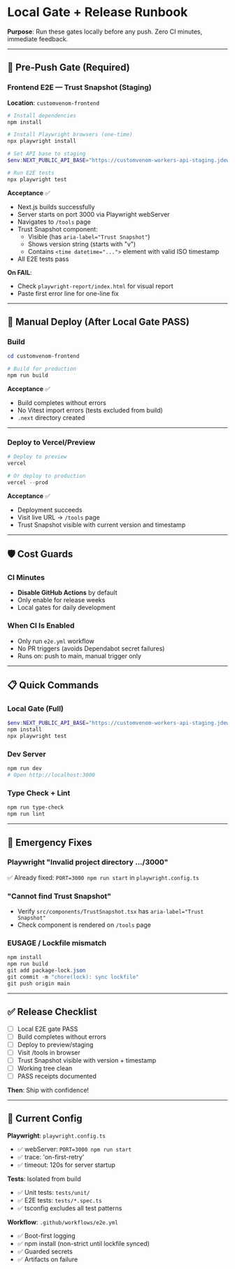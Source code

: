 # Local Gate + Release Runbook

**Purpose**: Run these gates locally before any push. Zero CI minutes, immediate feedback.

---

## 🚦 Pre-Push Gate (Required)

### Frontend E2E — Trust Snapshot (Staging)

**Location**: `customvenom-frontend`

```powershell
# Install dependencies
npm install

# Install Playwright browsers (one-time)
npx playwright install

# Set API base to staging
$env:NEXT_PUBLIC_API_BASE="https://customvenom-workers-api-staging.jdewett81.workers.dev"

# Run E2E tests
npx playwright test
```

**Acceptance** ✅
- Next.js builds successfully
- Server starts on port 3000 via Playwright webServer
- Navigates to `/tools` page
- Trust Snapshot component:
  - Visible (has `aria-label="Trust Snapshot"`)
  - Shows version string (starts with "v")
  - Contains `<time datetime="...">` element with valid ISO timestamp
- All E2E tests pass

**On FAIL**: 
- Check `playwright-report/index.html` for visual report
- Paste first error line for one-line fix

---

## 🚀 Manual Deploy (After Local Gate PASS)

### Build

```powershell
cd customvenom-frontend

# Build for production
npm run build
```

**Acceptance** ✅
- Build completes without errors
- No Vitest import errors (tests excluded from build)
- `.next` directory created

---

### Deploy to Vercel/Preview

```powershell
# Deploy to preview
vercel

# Or deploy to production
vercel --prod
```

**Acceptance** ✅
- Deployment succeeds
- Visit live URL → `/tools` page
- Trust Snapshot visible with current version and timestamp

---

## 🛡️ Cost Guards

### CI Minutes
- **Disable GitHub Actions** by default
- Only enable for release weeks
- Local gates for daily development

### When CI Is Enabled
- Only run `e2e.yml` workflow
- No PR triggers (avoids Dependabot secret failures)
- Runs on: push to main, manual trigger only

---

## 📋 Quick Commands

### Local Gate (Full)
```powershell
$env:NEXT_PUBLIC_API_BASE="https://customvenom-workers-api-staging.jdewett81.workers.dev"
npm install
npx playwright test
```

### Dev Server
```powershell
npm run dev
# Open http://localhost:3000
```

### Type Check + Lint
```powershell
npm run type-check
npm run lint
```

---

## 🔧 Emergency Fixes

### Playwright "Invalid project directory .../3000"
✅ Already fixed: `PORT=3000 npm run start` in `playwright.config.ts`

### "Cannot find Trust Snapshot"
- Verify `src/components/TrustSnapshot.tsx` has `aria-label="Trust Snapshot"`
- Check component is rendered on `/tools` page

### EUSAGE / Lockfile mismatch
```powershell
npm install
npm run build
git add package-lock.json
git commit -m "chore(lock): sync lockfile"
git push origin main
```

---

## ✅ Release Checklist

- [ ] Local E2E gate PASS
- [ ] Build completes without errors
- [ ] Deploy to preview/staging
- [ ] Visit /tools in browser
- [ ] Trust Snapshot visible with version + timestamp
- [ ] Working tree clean
- [ ] PASS receipts documented

**Then**: Ship with confidence!

---

## 🎯 Current Config

**Playwright**: `playwright.config.ts`
- ✅ webServer: `PORT=3000 npm run start`
- ✅ trace: 'on-first-retry'
- ✅ timeout: 120s for server startup

**Tests**: Isolated from build
- ✅ Unit tests: `tests/unit/`
- ✅ E2E tests: `tests/*.spec.ts`
- ✅ tsconfig excludes all test patterns

**Workflow**: `.github/workflows/e2e.yml`
- ✅ Boot-first logging
- ✅ npm install (non-strict until lockfile synced)
- ✅ Guarded secrets
- ✅ Artifacts on failure


